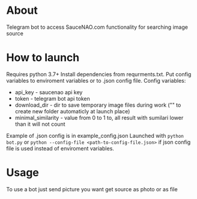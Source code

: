 # About
Telegram bot to access SauceNAO.com functionality for searching image source

# How to launch
Requires python 3.7+
Install dependencies from requrments.txt. Put config variables to enviroment variables or to .json config file. 
Config variables:

- api_key - saucenao api key
- token - telegram bot api token
- download_dir - dir to save temporary image files during work ("" to create new folder automaticly at launch place)
- minimal_similarity - value from 0 to 1 to, all result with sumilari lower than it will not count

Example of .json config is in example_config.json
Launched with `python bot.py` or `python --config-file <path-to-config-file.json>` if json config file is used instead of enviroment variables.

# Usage
To use a bot just send picture you want get source as photo or as file